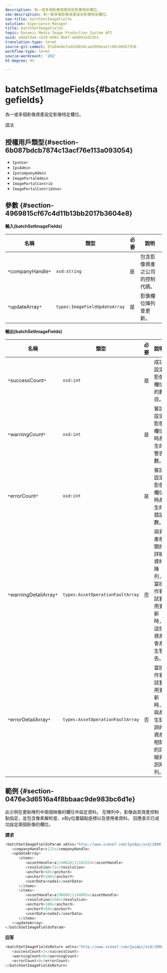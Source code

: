 ```yaml
---
description: 為一或多個影像資產設定影像特定欄位。
seo-description: 為一或多個影像資產設定影像特定欄位。
seo-title: batchSetImageFields
solution: Experience Manager
title: batchSetImageFields
topic: Dynamic Media Image Production System API
uuid: e0ad7da4-cb28-4402-8b47-a600916d23b3
translation-type: tm+mt
source-git-commit: 97a84e8e7edd3d834ca42069eae7c09c00d57938
workflow-type: tm+mt
source-wordcount: '202'
ht-degree: 9%

---
```



# batchSetImageFields{#batchsetimagefields}

為一或多個影像資產設定影像特定欄位。

語法

## 授權用戶類型{#section-6b087bdcb7874c13acf76e113a093054}

* `IpsUser`
* `IpsAdmin`
* `IpsCompanyAdmin`
* `ImagePortalAdmin`
* `ImagePortalContrib`
* `ImagePortalContribUser`

## 參數 {#section-4969815cf67c4d11b13bb2017b3604e8}

**輸入(batchSetImageFields)**

| 名稱 | 類型 | 必要 | 說明 |
|---|---|---|---|
| `*`companyHandle`*` | `xsd:string` | 是 | 包含影像資產之公司的控制代碼。 |
| `*`updateArray`*` | `types:ImageFieldUpdateArray` | 是 | 影像欄位陣列會更新。 |

**輸出(batchSetImageFields)**

| 名稱 | 類型 | 必要 | 說明 |
|---|---|---|---|
| `*`successCount`*` | `xsd:int` | 是 | 成功設定影像欄位的數目。 |
| `*`warningCount`*` | `xsd:int` | 是 | 嘗試設定影像欄位時產生的警告數。 |
| `*`errorCount`*` | `xsd:int` | 是 | 嘗試設定影像欄位時產生的錯誤數。 |
| `*`warningDetailArray`*` | `types:AssetOperationFaultArray` | 否 | 與資產相關的詳細資料陣列，當操作嘗試套用更新時，這些資產會產生警告。 |
| `*`errorDetailArray`*` | `types:AssetOperationFaultArray` | 否 | 當操作嘗試套用更新時，與產生錯誤的資產相關的詳細資訊陣列。 |

## 範例 {#section-0476e3d6516a4f8bbaac9de983bc6d1e}

此示例在更新陣列中兩個映像的欄位中設定資料。 在陣列中，影像由其資產控制點指定，並包含像素解析度、x和y位置錨點座標以及使用者資料。 回應表示已成功設定兩個影像的欄位。

**請求**

```java
<batchSetImageFieldsParam xmlns="http://www.scene7.com/IpsApi/xsd/2008-01-15">
   <companyHandle>c|21</companyHandle>
   <updateArray>
      <items>
         <assetHandle>a|140626|1|102524</assetHandle>
         <resolution>72</resolution>
         <anchorX>50</anchorX>
         <anchorY>100</anchorY>
         <userData>nada1</userData>
      </items>
      <items>
         <assetHandle>a|96680|1|64865</assetHandle>
         <resolution>150</resolution>
         <anchorX>100</anchorX>
         <anchorY>50</anchorY>
         <userData>nada2</userData>
      </items>
   </updateArray>
</batchSetImageFieldsParam>
```

**回答**

```java
<batchSetImageFieldsReturn xmlns="http://www.scene7.com/IpsApi/xsd/2008-01-15">
   <successCount>2</successCount>
   <warningCount>0</warningCount>
   <errorCount>0</errorCount>
</batchSetImageFieldsReturn>
```


